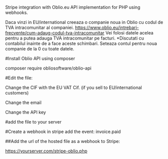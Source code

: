 Stripe integration with Oblio.eu API implementation for PHP using webhooks.

Daca vinzi in EU/international creeaza o companie noua in Oblio cu codul de TVA intracomunitar al companiei. https://www.oblio.eu/intrebari-frecvente/cum-adaug-codul-tva-intracomunitar
Vei folosi datele acelea pentru a putea adauga TVA intracomunitar pe facturi.
*Discutati cu contabilul inainte de a face aceste schimbari.
Seteaza contul pentru noua companie de la 0 cu toate datele.

#Install Oblio API using composer

composer require obliosoftware/oblio-api

#Edit the file:

Change the CIF with the EU VAT Cif. (if you sell to EU/international customers)

Change the email

Change the API key


#add the file to your server

#Create a webhook in stripe add the event:
invoice.paid 

##Add the url of the hosted file as a webhook to Stripe:

https://yourserver.com/stripe-oblio.php
